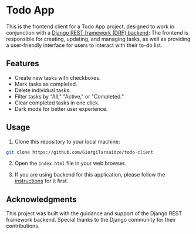 # Todo App

This is the frontend client for a Todo App project, designed to work in conjunction with a [Django REST framework (DRF) backend](https://github.com/GiorgiTarsaidze/todo-server): 
The frontend is responsible for creating, updating, and managing tasks, as well as providing a user-friendly interface for users to interact with their to-do list.

## Features 
- Create new tasks with checkboxes.
- Mark tasks as completed.
- Delete individual tasks.
- Filter tasks by "All," "Active," or "Completed."
- Clear completed tasks in one click.
- Dark mode for better user experience.

## Usage
1. Clone this repository to your local machine:
```bash
git clone https://github.com/GiorgiTarsaidze/todo-client
```
2. Open the `index.html` file in your web browser.

3. If you are using backend for this application, please follow the [instructions](https://github.com/GiorgiTarsaidze/todo-server) for it first.

## Acknowledgments

This project was built with the guidance and support of the Django REST framework backend. Special thanks to the Django community for their contributions.
